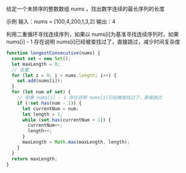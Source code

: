 给定一个未排序的整数数组 nums ，找出数字连续的最长序列的长度

示例
输入：nums = [100,4,200,1,3,2]
输出：4

利用二重循环寻找连续序列，如果以 nums[i]为基准寻找连续序列时，如果 nums[i] - 1 存在说明 nums[i]已经被查找过了，直接跳过，减少时间复杂度

```js
function longestConsecutive(nums) {
  const set = new Set();
  let maxLength = 0;
  // 去重
  for (let i = 0; i < nums.length; i++) {
    set.add(nums[i]);
  }
  for (let num of set) {
    // 如果 nums[i] - 1 存在说明 nums[i]已经被查找过了，直接跳过
    if (!set.has(num - 1)) {
      let currentNum = num;
      let length = 1;
      while (set.has(currentNum + 1)) {
        currentNum++;
        length++;
      }
      maxLength = Math.max(maxLength, length);
    }
  }
  return maxLength;
}
```
